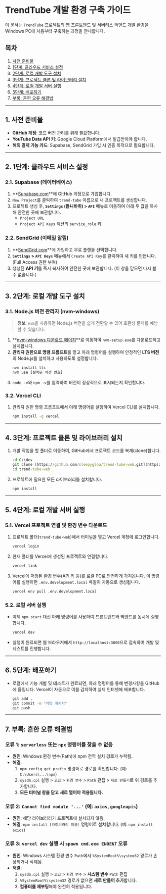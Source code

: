 # TrendTube 개발 환경 구축 가이드

이 문서는 `TrendTube` 프로젝트의 웹 프론트엔드 및 서버리스 백엔드 개발 환경을 Windows PC에 처음부터 구축하는 과정을 안내합니다.

## 목차

1.  [사전 준비물](#1-사전-준비물)
2.  [1단계: 클라우드 서비스 설정](#2-1단계-클라우드-서비스-설정)
3.  [2단계: 로컬 개발 도구 설치](#3-2단계-로컬-개발-도구-설치)
4.  [3단계: 프로젝트 클론 및 라이브러리 설치](#4-3단계-프로젝트-클론-및-라이브러리-설치)
5.  [4단계: 로컬 개발 서버 실행](#5-4단계-로컬-개발-서버-실행)
6.  [5단계: 배포하기](#6-5단계-배포하기)
7.  [부록: 흔한 오류 해결법](#7-부록-흔한-오류-해결법)

---

## 1. 사전 준비물

-   **GitHub 계정**: 코드 버전 관리를 위해 필요합니다.
-   **YouTube Data API 키**: Google Cloud Platform에서 발급받아야 합니다.
-   **해외 결제 가능 카드**: Supabase, SendGrid 가입 시 인증 목적으로 필요합니다.

---

## 2. 1단계: 클라우드 서비스 설정

### 2.1. Supabase (데이터베이스)

1.  **[Supabase.com](https://supabase.com/)**에 GitHub 계정으로 가입합니다.
2.  `New Project`를 클릭하여 `trend-tube` 이름으로 새 프로젝트를 생성합니다.
3.  프로젝트 생성 후, **`Settings` (톱니바퀴) > `API`** 메뉴로 이동하여 아래 두 값을 복사해 안전한 곳에 보관합니다.
    -   `Project URL`
    -   `Project API Keys` 섹션의 `service_role` 키

### 2.2. SendGrid (이메일 알림)

1.  **[SendGrid.com](https://sendgrid.com/)**에 가입하고 무료 플랜을 선택합니다.
2.  **`Settings` > `API Keys`** 메뉴에서 `Create API Key`를 클릭하여 새 키를 만듭니다. (Full Access 권한 부여)
3.  생성된 **API 키**를 즉시 복사하여 안전한 곳에 보관합니다. (이 창을 닫으면 다시 볼 수 없습니다.)

---

## 3. 2단계: 로컬 개발 도구 설치

### 3.1. Node.js 버전 관리자 (nvm-windows)

> **정보**: `nvm`을 사용하면 Node.js 버전을 쉽게 전환할 수 있어 호환성 문제를 예방할 수 있습니다.

1.  **[nvm-windows 다운로드 페이지](https://github.com/coreybutler/nvm-windows/releases)**로 이동하여 `nvm-setup.exe`를 다운로드하고 설치합니다.
2.  **관리자 권한으로 명령 프롬프트**를 열고 아래 명령어를 실행하여 안정적인 **LTS 버전**의 Node.js를 설치하고 사용하도록 설정합니다.
    ```cmd
    nvm install lts
    nvm use [설치된 버전 번호]
    ```
3.  `node -v`와 `npm -v`를 입력하여 버전이 정상적으로 표시되는지 확인합니다.

### 3.2. Vercel CLI

1.  관리자 권한 명령 프롬프트에서 아래 명령어를 실행하여 Vercel CLI를 설치합니다.
    ```cmd
    npm install -g vercel
    ```

---

## 4. 3단계: 프로젝트 클론 및 라이브러리 설치

1.  개발 작업을 할 폴더로 이동하여, GitHub에서 프로젝트 코드를 복제(clone)합니다.
    ```cmd
    cd C:\dev
    git clone [https://github.com/sleepygloa/trend-tube-web.git](https://github.com/sleepygloa/trend-tube-web.git)
    cd trend-tube-web
    ```
2.  프로젝트에 필요한 모든 라이브러리를 설치합니다.
    ```cmd
    npm install
    ```

---

## 5. 4단계: 로컬 개발 서버 실행

### 5.1. Vercel 프로젝트 연결 및 환경 변수 다운로드

1.  프로젝트 폴더(`trend-tube-web`)에서 터미널을 열고 Vercel 계정에 로그인합니다.
    ```cmd
    vercel login
    ```
2.  현재 폴더를 Vercel에 생성된 프로젝트와 연결합니다.
    ```cmd
    vercel link
    ```
3.  Vercel에 저장된 환경 변수(API 키 등)를 로컬 PC로 안전하게 가져옵니다. 이 명령어를 실행하면 `.env.development.local` 파일이 자동으로 생성됩니다.
    ```cmd
    vercel env pull .env.development.local
    ```

### 5.2. 로컬 서버 실행

-   이제 `npm start` 대신 아래 명령어를 사용하여 프론트엔드와 백엔드를 동시에 실행합니다.
    ```cmd
    vercel dev
    ```
-   실행이 완료되면 웹 브라우저에서 `http://localhost:3000`으로 접속하여 개발 및 테스트를 진행합니다.

---

## 6. 5단계: 배포하기

-   로컬에서 기능 개발 및 테스트가 완료되면, 아래 명령어를 통해 변경사항을 GitHub에 올립니다. Vercel이 자동으로 이를 감지하여 실제 인터넷에 배포합니다.
    ```cmd
    git add .
    git commit -m "커밋 메시지"
    git push
    ```

---

## 7. 부록: 흔한 오류 해결법

### 오류 1: `serverless` 또는 `npx` 명령어를 찾을 수 없음
-   **원인**: Windows 환경 변수(Path)에 npm 전역 설치 경로가 누락됨.
-   **해결**:
    1.  `npm config get prefix` 명령어로 경로를 확인합니다. (예: `C:\Users\...\npm`)
    2.  `sysdm.cpl` 실행 > `고급` > `환경 변수` > `Path` 편집 > `새로 만들기`로 위 경로를 추가합니다.
    3.  **모든 터미널 창을 닫고 새로 열어야 적용됩니다.**

### 오류 2: `Cannot find module '...'` (예: `axios`, `googleapis`)
-   **원인**: 해당 라이브러리가 프로젝트에 설치되지 않음.
-   **해결**: `npm install [라이브러리 이름]` 명령어로 설치합니다. (예: `npm install axios`)

### 오류 3: `vercel dev` 실행 시 `spawn cmd.exe ENOENT` 오류
-   **원인**: Windows 시스템 환경 변수 `Path`에서 `%SystemRoot%\system32` 경로가 손상되거나 삭제됨.
-   **해결**:
    1.  `sysdm.cpl` 실행 > `고급` > `환경 변수` > **시스템 변수** `Path` 편집
    2.  `%SystemRoot%\system32` 경로가 없으면 **새로 만들어 추가**합니다.
    3.  **컴퓨터를 재부팅**해야 완전히 적용됩니다.